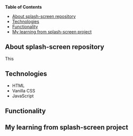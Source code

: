 **Table of Contents**
- <a href="#about-splash-screen-repository"> About splash-screen repository </a> 
- <a href="#technologies"> Technologies </a>
- <a href="#functionality"> Functionality </a>
- <a href="my-learning-from-splash-screen-project"> My learning from splash-screen project </a>


## <span id="about-splash-screen-repository" style="font-weight:700"> About splash-screen repository </span>
This 

## <span id="technologies" style="font-weight:700"> Technologies </span>

- HTML 
- Vanilla CSS
- JavaScript

## <span id="functionality" style="font-weight:700"> Functionality </span>


## <span id="my-learning-from-splash-screen-project" style="font-weight:700"> My learning from splash-screen project </span>